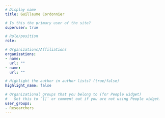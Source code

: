 ```yaml
---
# Display name
title: Guillaume Cordonnier

# Is this the primary user of the site?
superuser: true

# Role/position
role:

# Organizations/Affiliations
organizations:
- name:  
  url: ""
- name:  
  url: ""

# Highlight the author in author lists? (true/false)
highlight_name: false

# Organizational groups that you belong to (for People widget)
#   Set this to `[]` or comment out if you are not using People widget.
user_groups:
- Researchers
---
```

